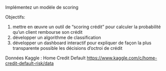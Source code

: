 Implémentez un modèle de scoring

Objectifs: 
1. mettre en œuvre un outil de “scoring crédit” pour calculer la probabilité qu’un client rembourse son crédit
2. développer un algorithme de classification
3. développer un dashboard interactif pour expliquer de façon la plus transparente possible les décisions d’octroi de crédit

Données Kaggle : Home Credit Default
https://www.kaggle.com/c/home-credit-default-risk/data
